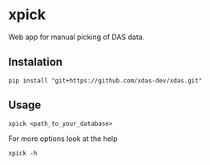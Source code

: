 # xpick

Web app for manual picking of DAS data.

## Instalation

```
pip install "git+https://github.com/xdas-dev/xdas.git"
```

## Usage

```
xpick <path_to_your_database>
```

For more options look at the help

```
xpick -h
```